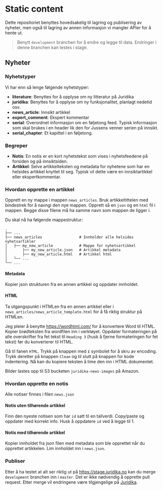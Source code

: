 # Static content
Dette repositoriet benyttes hovedsakelig til lagring og publisering av nyheter, men også til lagring av annen informasjon vi mangler APIer for å hente ut.

> Benytt `development` branchen for å endre og legge til data. Endringer i denne branchen kan testes i stage.

## Nyheter
### Nyhetstyper
Vi har enn så lenge følgende nyhetstyper:
- **literature**: Benyttes for å opplyse om ny litteratur på Juridika
- **juridika**: Benyttes for å opplyse om ny funksjonalitet, planlagt nedetid osv.
- **news_article**: Innsikt artikkel
- **expert_comment**: Ekspert kommentar
- **serial**: Overordnet informasjon om en føljetong feed. Typisk informasjon som skal brukes i en header lik den for Jussens venner serien på innsikt.
- **serial_chapter**: Et kapittel i en føljetong.

### Begreper
- **Notis**: En notis er en kort nyhetstekst som vises i nyhetsfeedene på forsiden og på innsiktsiden.
- **Artikkel**: Selve artikkelteksten og metadata for nyhetene som har en helsides artikkel knyttet til seg. Typisk vil dette være en innsiktartikkel eller ekspertkommentar.

### Hvordan opprette en artikkel
Opprett en ny mappe i mappen `news_articles`. Bruk artikkeltittelen med bindestrek for å navngi den nye mappen. Opprett så en `json` og en `html` fil i mappen. Begge disse filene må ha samme navn som mappen de ligger i.

Du skal nå ha følgende mappestruktur:

    .
    ├── ...
    ├── news_articles                 # Innholder alle helsides nyhetsartikler
    │   ├── my_new_article            # Mappe for nyhetsartikkel
    │       ├── my_new_article.json   # Artikkel metadata
    │       ├── my_new_article.html   # Artikkel html
    │   └── ...
    └── ...

#### Metadata
Kopier json strukturen fra en annen artikkel og oppdater innholdet.

#### HTML
Ta utgangspunkt i HTMLen fra en annen artikkel eller i `news_articles/news_article_template.html` for å få riktig struktur på HTMLen.

Jeg pleier å benytte https://wordhtml.com/ for å konvertere Word til HTML. Kopier brødteksten fra wordfilen inn i verktøyet. Oppdater formateringen på alle overskrifter fra fet tekst til `Heading 3` (husk å fjerne formateringen for fet tekst) før du konverterer til HTML.

Gå til fanen `HTML`. Trykk på knappen med `£` symbolet for å skru av encoding. Trykk deretter på knappen `Clean` og til slutt på knappen for kode indentering. Nå kan du kopiere teksten å lime den inn i HTML dokumentet.

Bilder lastes opp til S3 bucketen `juridika-news-images` på Amazon.

### Hvordan opprette en notis
Alle notiser finnes i filen `news.json`

#### Notis uten tilhørende artikkel
Finn den nyeste notisen som har `id` satt til en tallverdi. Copy/paste og oppdater med korrekt info. Husk å oppdatere `id` ved å legge til 1.

#### Notis med tilhørende artikkel
Kopier innholdet fra json filen med metadata som ble opprettet når du opprettet artikkelen. Lim innholdet inn i `news.json`.

### Publiser
Etter å ha testet at alt ser riktig ut på https://stage.juridika.no kan du merge `development` branchen inn i `master`. Det er ikke nødvendig å opprette pull request. Etter merge vil endringene være tilgjengelige på [Juridika](https://juridika.no).
